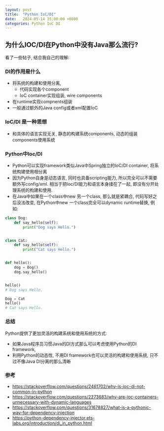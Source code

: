 ```yaml
---
layout: post
title:  "Python IoC/DI"
date:   2024-05-14 15:00:00 +0800
categories: Python IoC DI
---
```


## 为什么IOC/DI在Python中没有Java那么流行?
看了一些帖子, 结合我自己的理解:
### DI的作用是什么
* 将系统的构建和使用分离,
  * 代码实现各个component
  * IoC container实现组装, wire components
* 在runtime实现compnents组装
* 一般通过额外的Java config或者xml配置IoC

### IoC/DI 是一种思想
* 和具体的语言实现无关, 静态的构建系统components, 动态的组装components使用系统

### Python中Ioc/DI
* Python可以实现framework类似Java中Spring独立的IoC/DI container, 将系统构建使用相分离
* 因为Python自身是动态语言, 同时也具备scripting能力, 所以完全可以不需要额外写config/xml. 相当于把Ioc/DI能力和语言本身揉在了一起, 即没有分开处理系统的构建和使用.
* 在Java中如果在一个class中new 另一个class, 那么就是紧耦合, 代码写好之后没法改变, 在Python中new 一个class完全可以dynamic runtime替换, 例如:
```python
class Dog:
    def say_hello(self):
        print("Dog says Hello.")


class Cat:
    def say_hello(self):
        print("Cat says Hello.")


def hello():
    dog = Dog()
    dog.say_hello()


hello()
# Dog says Hello.

Dog = Cat
hello()
# Cat says Hello.
```

### 总结
Python提供了更加灵活的构建系统和使用系统的方式:
* 如果Java程序员习惯Java的DI方式那么可以考虑使用Python的DI framework,
* 利用Python的动态性, 不用DI framework也可以灵活的构建和使用系统, 只不过不像Java DI分离的那么清晰

### 参考
* https://stackoverflow.com/questions/2461702/why-is-ioc-di-not-common-in-python
* https://stackoverflow.com/questions/2273683/why-are-ioc-containers-unnecessary-with-dynamic-languages
* https://stackoverflow.com/questions/31678827/what-is-a-pythonic-way-for-dependency-injection
* https://python-dependency-injector.ets-labs.org/introduction/di_in_python.html